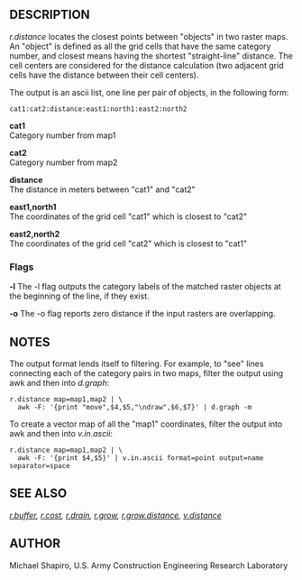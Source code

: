 ## DESCRIPTION

*r.distance* locates the closest points between "objects" in two raster
maps. An "object" is defined as all the grid cells that have the same
category number, and closest means having the shortest "straight-line"
distance. The cell centers are considered for the distance calculation
(two adjacent grid cells have the distance between their cell centers).

The output is an ascii list, one line per pair of objects, in the
following form:

```shell
cat1:cat2:distance:east1:north1:east2:north2
```

**cat1**  
Category number from map1

**cat2**  
Category number from map2

**distance**  
The distance in meters between "cat1" and "cat2"

**east1,north1**  
The coordinates of the grid cell "cat1" which is closest to "cat2"

**east2,north2**  
The coordinates of the grid cell "cat2" which is closest to "cat1"

### Flags

**-l** The -l flag outputs the category labels of the matched raster
objects at the beginning of the line, if they exist.

**-o** The -o flag reports zero distance if the input rasters are
overlapping.

## NOTES

The output format lends itself to filtering. For example, to "see" lines
connecting each of the category pairs in two maps, filter the output
using awk and then into *d.graph*:

```shell
r.distance map=map1,map2 | \
  awk -F: '{print "move",$4,$5,"\ndraw",$6,$7}' | d.graph -m
```

To create a vector map of all the "map1" coordinates, filter the output
into awk and then into *v.in.ascii*:

```shell
r.distance map=map1,map2 | \
  awk -F: '{print $4,$5}' | v.in.ascii format=point output=name separator=space
```

## SEE ALSO

*[r.buffer](r.buffer.md), [r.cost](r.cost.md), [r.drain](r.drain.md),
[r.grow](r.grow.md), [r.grow.distance](r.grow.distance.md),
[v.distance](v.distance.md)*

## AUTHOR

Michael Shapiro, U.S. Army Construction Engineering Research Laboratory
